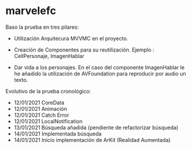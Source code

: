 # marvelefc

Baso la prueba en tres pilares:

- Utilización Arquitecura MVVMC en el proyecto.

- Creación de Componentes para su reutilización. Ejemplo : CellPersonaje, ImagenHablar

- Dar vida a los personajes. En el caso del componente ImagenHablar le he añadido
la utilización de AVFoundation para reproducir por audio un texto.

Evolutivo de la prueba cronológico:

- 12/01/2021 CoreData
- 12/01/2021  Animación
- 12/01/2021  Catch Error
- 12/01/2021 LocalNotification
- 13/01/2021 Búsqueda añadida (pendiente de refactorizar búsqueda)
- 14/01/2021 Implementada búsqueda
- 14/01/2021 Inicio implementación de ArKit (Realidad Aumentada)
